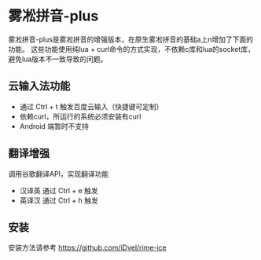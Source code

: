 # 雾凇拼音-plus

雾凇拼音-plus是雾凇拼音的增强版本，在原生雾凇拼音的基础a上n增加了下面的功能。
这些功能使用纯lua + curl命令的方式实现，不依赖c库和lua的socket库，避免lua版本不一致导致的问题。

## 云输入法功能
  - 通过 Ctrl + t 触发百度云输入（快捷键可定制）
  - 依赖curl，所运行的系统必须安装有curl
  - Android 端暂时不支持
## 翻译增强
调用谷歌翻译API，实现翻译功能
- 汉译英 通过 Ctrl + e 触发
- 英译汉 通过 Ctrl + h 触发   

## 安装
安装方法请参考 https://github.com/iDvel/rime-ice